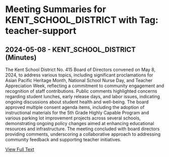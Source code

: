 # Meeting Summaries for KENT_SCHOOL_DISTRICT with Tag: teacher-support

## 2024-05-08 - KENT_SCHOOL_DISTRICT (Minutes)

The Kent School District No. 415 Board of Directors convened on May 8, 2024, to address various topics, including significant proclamations for Asian Pacific Heritage Month, National School Nurse Day, and Teacher Appreciation Week, reflecting a commitment to community engagement and recognition of staff contributions. Public comments highlighted concerns regarding student lunches, early release days, and labor issues, indicating ongoing discussions about student health and well-being. The board approved multiple consent agenda items, including the adoption of instructional materials for the 5th Grade Highly Capable Program and various parking lot improvement projects across several schools, demonstrating ongoing policy changes aimed at enhancing educational resources and infrastructure. The meeting concluded with board directors providing comments, underscoring a collaborative approach to addressing community feedback and supporting teacher initiatives.

[View Full Text](https://raw.githubusercontent.com/VoronoiPerspectives/WashingtonStateSchoolBoardExplorer/refs/heads/main/data/countries/usa/states/wa/counties/king/school_boards/kent_school_district/2024/2024-05-08-board-minutes.txt)

